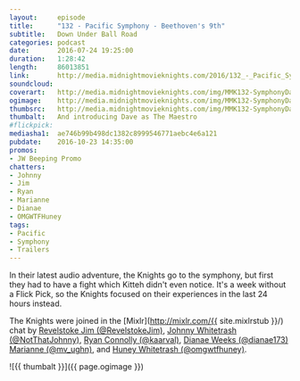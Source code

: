 ```yaml
---
layout:     episode
title:      "132 - Pacific Symphony - Beethoven's 9th"
subtitle:	Down Under Ball Road
categories: podcast
date:       2016-07-24 19:25:00
duration:   1:28:42
length:     86013851
link:       http://media.midnightmovieknights.com/2016/132_-_Pacific_Symphony_Beethovens_9th.m4a
soundcloud:
coverart:   http://media.midnightmovieknights.com/img/MMK132-SymphonyDave-1400x1400.png
ogimage:    http://media.midnightmovieknights.com/img/MMK132-SymphonyDave-750x750.png
thumbsrc:   http://media.midnightmovieknights.com/img/MMK132-SymphonyDave-200x200.png
thumbalt:   And introducing Dave as The Maestro
#flickpick:
mediasha1:  ae746b99b498dc1382c8999546771aebc4e6a121
pubdate:    2016-10-23 14:35:00
promos:
- JW Beeping Promo
chatters:
- Johnny
- Jim
- Ryan
- Marianne
- Dianae
- OMGWTFHuney
tags:
- Pacific
- Symphony
- Trailers
---
```

In their latest audio adventure, the Knights go to the symphony, but first they had to have a fight which Kitteh didn't even notice. It's a week without a Flick Pick, so the Knights focused on their experiences in the last 24 hours instead.

The Knights were joined in the [Mixlr](http://mixlr.com/{{ site.mixlrstub }}/) chat by [Revelstoke Jim (@RevelstokeJim)](https://twitter.com/RevelstokeJim), [Johnny Whitetrash (@NotThatJohnny)](https://twitter.com/NotThatJohnny), [Ryan Connolly (@kaarval)](https://twitter.com/kaarval), [Dianae Weeks (@dianae173)](https://twitter.com/dianae173) [Marianne (@mv_ughn)](https://twitter.com/mv_ughn), and [Huney Whitetrash (@omgwtfhuney)](https://twitter.com/omgwtfhuney).

![{{ thumbalt }}]({{ page.ogimage }})
